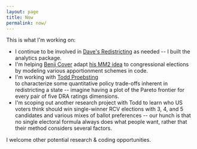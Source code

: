 ```yaml
---
layout: page
title: Now
permalink: now/
---
```

This is what I'm working on:

*	I continue to be involved in [Dave's Redistricting](https://davesredistricting.org) as needed --
	I built the analytics package.
*	I'm helping [Benji Cover](https://www.uidaho.edu/law/people/faculty/bcover) adapt
	[his MM2 idea](https://digitalcommons.law.uidaho.edu/faculty_scholarship/542/) to congressional elections
	by modeling various apportionment schemes in code.
*	I'm working with [Todd Proebsting](http://proebsting.cs.arizona.edu/)	
	to characterize some quantitative policy trade-offs inherent in redistricting a state --
	imagine having a plot of the Pareto frontier for every pair of five DRA ratings dimensions.
*	I'm scoping out another research project with Todd to learn who US voters think should win
	single-winner RCV elections with 3, 4, and 5 candidates and various mixes of ballot preferences -- 
	our hunch is that no single electoral formula always does what people want,
	rather that their method considers several factors.

I welcome other potential research & coding opportunities.